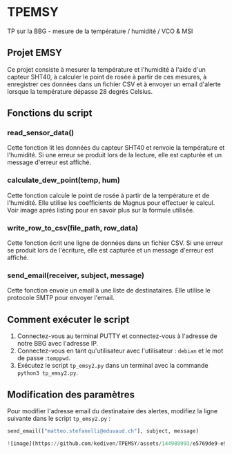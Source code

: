 # TPEMSY
TP sur la BBG - mesure de la température / humidité / VCO & MSI

## Projet EMSY

Ce projet consiste à mesurer la température et l'humidité à l'aide d'un capteur SHT40, à calculer le point de rosée à partir de ces mesures, à enregistrer ces données dans un fichier CSV et à envoyer un email d'alerte lorsque la température dépasse 28 degrés Celsius.

## Fonctions du script

### read_sensor_data()

Cette fonction lit les données du capteur SHT40 et renvoie la température et l'humidité. Si une erreur se produit lors de la lecture, elle est capturée et un message d'erreur est affiché.

### calculate_dew_point(temp, hum)

Cette fonction calcule le point de rosée à partir de la température et de l'humidité. Elle utilise les coefficients de Magnus pour effectuer le calcul. Voir image aprés listing pour en savoir plus sur la formule utilisée.

### write_row_to_csv(file_path, row_data)

Cette fonction écrit une ligne de données dans un fichier CSV. Si une erreur se produit lors de l'écriture, elle est capturée et un message d'erreur est affiché.

### send_email(receiver, subject, message)

Cette fonction envoie un email à une liste de destinataires. Elle utilise le protocole SMTP pour envoyer l'email.

## Comment exécuter le script

1. Connectez-vous au terminal PUTTY et connectez-vous à l'adresse de notre BBG avec l'adresse IP.
2. Connectez-vous en tant qu'utilisateur avec l'utilisateur : `debian` et le mot de passe :`temppwd`.
3. Exécutez le script `tp_emsy2.py` dans un terminal avec la commande `python3 tp_emsy2.py`.

## Modification des paramètres

Pour modifier l'adresse email du destinataire des alertes, modifiez la ligne suivante dans le script `tp_emsy2.py` :

```python
send_email(["matteo.stefanelli@eduvaud.ch"], subject, message)

![image](https://github.com/kediven/TPEMSY/assets/144989993/e5769de9-e97d-467d-8b58-1c58f1212345)



